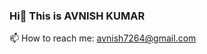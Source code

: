 ### Hi👋 This is AVNISH KUMAR



📫 How to reach me: avnish7264@gmail.com

<!--
**avnish7264/avnish7264** is a ✨ _special_ ✨ repository because its `README.md` (this file) appears on your GitHub profile.

Here are some ideas to get you started:

- 🔭 I’m currently working on ...
- 🌱 I’m currently learning ...
- 👯 I’m looking to collaborate on ...
- 🤔 I’m looking for help with ...
- 💬 Ask me about ...
- 📫 How to reach me: avnish7264@gmail.com
- 😄 Pronouns: He/Him
- ⚡ Fun fact: ...
-->
